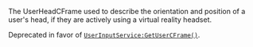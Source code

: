 The UserHeadCFrame used to describe the orientation and position of a
user's head, if they are actively using a virtual reality headset.

Deprecated in favor of [`UserInputService:GetUserCFrame()`](https://create.roblox.com/docs/reference/engine/classes/UserInputService#GetUserCFrame).